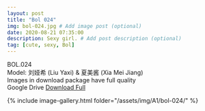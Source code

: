 ```yaml
---
layout: post
title: "Bol 024"
img: bol-024.jpg # Add image post (optional)
date: 2020-08-21 07:35:00
description: Sexy girl. # Add post description (optional)
tag: [cute, sexy, Bol]
---
```

BOL.024  
Model: 刘娅希 (Liu Yaxi) & 夏美酱 (Xia Mei Jiang)                                                                       
Images in download package have full quality                    
Google Drive [Download Full](http://gestyy.com/ew3ADk)

{% include image-gallery.html folder="/assets/img/A1/bol-024/" %}
